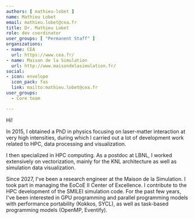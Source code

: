 ```yaml
---
authors: [ mathieu-lobet ]
name: Mathieu Lobet
email: mathieu.lobet@cea.fr
title: Dr. Mathieu Lobet
role: dev coordinator
user_groups: [ "Permanent Staff" ]
organizations:
- name: CEA
  url: https://www.cea.fr/
- name: Maison de la Simulation
  url: http://www.maisondelasimulation.fr/
social:
- icon: envelope
  icon_pack: fas
  link: mailto:mathieu.lobet@cea.fr
user_groups:
  - Core team

---
```


Hi!

In 2015, I obtained a PhD in physics focusing on laser-matter interaction at very high intensities, during which I carried out a lot of development work related to HPC, data processing and visualization. 

I then specialized in HPC computing. As a postdoc at LBNL, I worked extensively on vectorization, mainly for the KNL architecture as well as simulation data visualization.

Since 2027, I've been a research engineer at the Maison de la Simulation. I took part in managing the EoCoE II Center of Excellence. I contribute to the HPC development of the SMILEI simulation code.
For the past few years, I've been interested in GPU programming and parallel programming models with performance portability (Kokkos, SYCL), as well as task-based programming models (OpenMP, Eventify).


